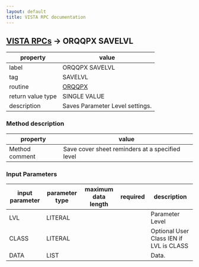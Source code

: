 ```yaml
---
layout: default
title: VISTA RPC documentation
---
```




## [VISTA RPCs](TableOfContent.md) &#8594; ORQQPX SAVELVL 

 property | value 
--- | --- 
 label | ORQQPX SAVELVL
 tag | SAVELVL
 routine | [ORQQPX](http://code.osehra.org/dox/Routine_ORQQPX_source.html)
 return value type | SINGLE VALUE
 description | Saves Parameter Level settings.


### Method description

 property | value 
--- | --- 
 Method comment | Save cover sheet reminders at a specified level

### Input Parameters

| input parameter | parameter type | maximum data length | required | description | 
| --- | --- | --- | --- | --- | 
| LVL | LITERAL |  |  | Parameter Level | 
| CLASS | LITERAL |  |  | Optional User Class IEN if LVL is CLASS | 
| DATA | LIST |  |  | Data. | 